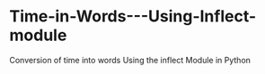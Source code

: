 # Time-in-Words---Using-Inflect-module
Conversion of time into words Using the inflect Module in Python 
